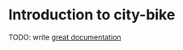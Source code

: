 # Introduction to city-bike

TODO: write [great documentation](http://jacobian.org/writing/what-to-write/)
